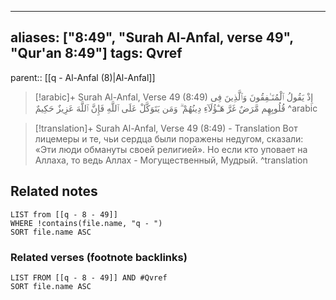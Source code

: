 
---
aliases: ["8:49", "Surah Al-Anfal, verse 49", "Qur'an 8:49"]
tags: Qvref
---

parent:: [[q - Al-Anfal (8)|Al-Anfal]]

> [!arabic]+ Surah Al-Anfal, Verse 49 (8:49)
> <span class="quran-arabic">إِذْ يَقُولُ ٱلْمُنَـٰفِقُونَ وَٱلَّذِينَ فِى قُلُوبِهِم مَّرَضٌ غَرَّ هَـٰٓؤُلَآءِ دِينُهُمْ ۗ وَمَن يَتَوَكَّلْ عَلَى ٱللَّهِ فَإِنَّ ٱللَّهَ عَزِيزٌ حَكِيمٌ</span>
^arabic

> [!translation]+ Surah Al-Anfal, Verse 49 (8:49) - Translation
> Вот лицемеры и те, чьи сердца были поражены недугом, сказали: «Эти люди обмануты своей религией». Но если кто уповает на Аллаха, то ведь Аллах - Могущественный, Мудрый.
^translation



## Related notes
```dataview
LIST from [[q - 8 - 49]]
WHERE !contains(file.name, "q - ")
SORT file.name ASC
```

### Related verses (footnote backlinks)
```dataview
LIST FROM [[q - 8 - 49]] AND #Qvref
SORT file.name ASC
```

